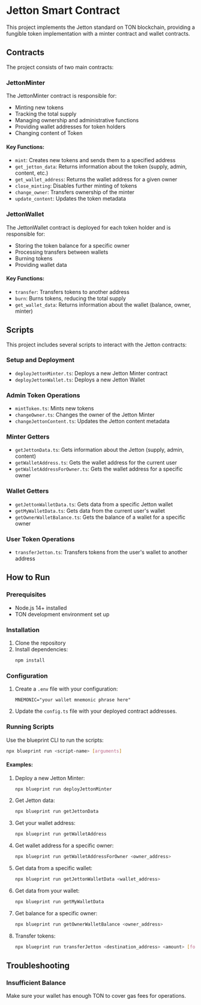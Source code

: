 # Jetton Smart Contract

This project implements the Jetton standard on TON blockchain, providing a fungible token implementation with a minter contract and wallet contracts.

## Contracts

The project consists of two main contracts:

### JettonMinter

The JettonMinter contract is responsible for:
- Minting new tokens
- Tracking the total supply
- Managing ownership and administrative functions
- Providing wallet addresses for token holders
- Changing content of Token 

#### Key Functions:

- `mint`: Creates new tokens and sends them to a specified address
- `get_jetton_data`: Returns information about the token (supply, admin, content, etc.)
- `get_wallet_address`: Returns the wallet address for a given owner
- `close_minting`: Disables further minting of tokens
- `change_owner`: Transfers ownership of the minter
- `update_content`: Updates the token metadata

### JettonWallet

The JettonWallet contract is deployed for each token holder and is responsible for:
- Storing the token balance for a specific owner
- Processing transfers between wallets
- Burning tokens
- Providing wallet data

#### Key Functions:

- `transfer`: Transfers tokens to another address
- `burn`: Burns tokens, reducing the total supply
- `get_wallet_data`: Returns information about the wallet (balance, owner, minter)

## Scripts

This project includes several scripts to interact with the Jetton contracts:

### Setup and Deployment

- `deployJettonMinter.ts`: Deploys a new Jetton Minter contract
- `deployJettonWallet.ts`: Deploys a new Jetton Wallet

### Admin Token Operations

- `mintToken.ts`: Mints new tokens
- `changeOwner.ts`: Changes the owner of the Jetton Minter
- `changeJettonContent.ts`: Updates the Jetton content metadata

### Minter Getters

- `getJettonData.ts`: Gets information about the Jetton (supply, admin, content)
- `getWalletAddress.ts`: Gets the wallet address for the current user
- `getWalletAddressForOwner.ts`: Gets the wallet address for a specific owner

### Wallet Getters

- `getJettonWalletData.ts`: Gets data from a specific Jetton wallet
- `getMyWalletData.ts`: Gets data from the current user's wallet
- `getOwnerWalletBalance.ts`: Gets the balance of a wallet for a specific owner

### User Token Operations

- `transferJetton.ts`: Transfers tokens from the user's wallet to another address

## How to Run

### Prerequisites

- Node.js 14+ installed
- TON development environment set up

### Installation

1. Clone the repository
2. Install dependencies:
   ```bash
   npm install
   ```

### Configuration

1. Create a `.env` file with your configuration:
   ```
   MNEMONIC="your wallet mnemonic phrase here"
   ```

2. Update the `config.ts` file with your deployed contract addresses.

### Running Scripts

Use the blueprint CLI to run the scripts:

```bash
npx blueprint run <script-name> [arguments]
```

#### Examples:

1. Deploy a new Jetton Minter:
   ```bash
   npx blueprint run deployJettonMinter
   ```

2. Get Jetton data:
   ```bash
   npx blueprint run getJettonData
   ```

3. Get your wallet address:
   ```bash
   npx blueprint run getWalletAddress
   ```

4. Get wallet address for a specific owner:
   ```bash
   npx blueprint run getWalletAddressForOwner <owner_address>
   ```

5. Get data from a specific wallet:
   ```bash
   npx blueprint run getJettonWalletData <wallet_address>
   ```

6. Get data from your wallet:
   ```bash
   npx blueprint run getMyWalletData
   ```

7. Get balance for a specific owner:
   ```bash
   npx blueprint run getOwnerWalletBalance <owner_address>
   ```

8. Transfer tokens:
   ```bash
   npx blueprint run transferJetton <destination_address> <amount> [forward_ton_amount]
   ```

## Troubleshooting

### Insufficient Balance

Make sure your wallet has enough TON to cover gas fees for operations.

